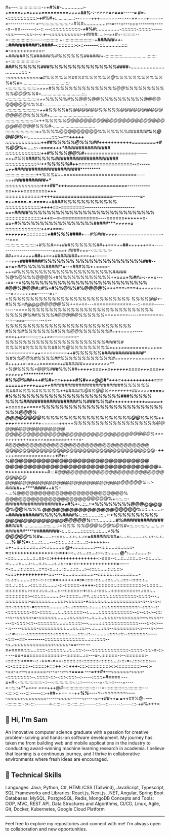 #=---:::::::::::::::::::-+**+#%#*****-..............:-+====++=++++=========++++##%-:-++++=+===-----=
#=--::::::::::::::::::::-+***#%#***+*:..............:--====+++======--=--=+*+===+====-=-------------
*=--::::::::::::::::::::-+***#%#*****:..............:--=---::---::::::-------:-----=--==-------:--::
*---::::::::::::::::::::-+***#%#*****:...............-::::::::::-:::::::::------:::::-----:::::-:--:
+--:::::::::::::::::::::-+***###*#***:....:--=+*#*+-::::::::::--=-:::::::::::::::::------:::::::::::
+-::::::::::::::::::::::-+***######++-=*##########%####--::::::::::::-:-=-------::::.........:..::::
=-::::::::::::::::::::::-+***######%%######%#%%%%%%######*+-:::::::::::::....................:::::::
=-::::::::::::::::::::::-****###%%%%%%###%%%%%%%%%%%%%%%####*-.................................:::::
--::::::::::::::::::::::=****#%%%%%%##%#%%%%%%@%%%%%%%%%%%%#%#=................................:.:::
-:::::::::::::::::::::::=+++#%%%%%%%%%%%%%%%@@%%%%%%%%%%%@@@%%#=................................::..
-:::::::::::::::::::::::=++*%%%%%#%%@@%@@%%%%%%%%%%@@@@@@@@@%%%#*:................................::
-:::::::::::::::::::::::=++#%%%%#%@@@@@@%%%%%@@@@@@@@@@@@@@@%%%%#+..................................
::::::::::::::::::::::::=++%%%%%@@@@@@@@@@@@@@@@@@@@@@@@@@@@@@%%%#-.................................
::::::::::::::::::::::::=+*%%%%@@@@@@@@@%%%%%%%######*****#%%@@@@%+:................:::::--==+++++**
::::::::::::::::::::::::++##%%%%%@%%%##*+++++++++++========+*#%@@%=.....::--====+++*################
::::::::::::::::::::::::++#%%%%@@%#**+=================-----==+#%%#****###%%%%######################
::::::::::::::::::::::::++*%%%%%#*++==================--=-----=++#######################************
::::::::::::::::::::::::*++%%%#*++=========================----==+#******#######*###**************+*
::::::::::::::::::::::::+++##*+++====================-----------==*****************++++========+++**
::::::::::::::::::::::::+++**+====================-------------=-=*++====-=-====+*+*####%%%%%%%%%%%%
::::::::::::::::::::::::+++*+==-========------------------------==+#####%%%%%%%%%%%%%%%%%%%%%%%%%%%%
::::::::::::::::::::::::+++**=--=-============----======++++++=-==+#%%%%%%%%%%%%%%%%%#####****+++++=
::::::::::::::::::::::::++=+*===-++*****+++++=======+##%%%####**+==#%###***++++===============---===
::::::::::::::::::::::::+#%%#==+*###%%%%%%##*++===++**##***++++++==+---------------------------====+
####**+==--::::::::::::::-*##+==+++++****##***++==+**#######**#*+===+*+------==+++***########%%%%%%%
%%%%%%%%%%%%%%%###********--=+=+**##%%%%%#####*=--+**##*#%%*+**+====-++=#%%%%%%%%%%%%%%%%%%%%%%#####
%@%@%%%@@@%+#%%%%%%%%%%%%+**+===+*****%#**#****=-:-+*********+=----==-+=%%%%%%%%%%%%%%%%%%%%%%%%%%%%
#@@%@@@#=#%+#%%@%%#%@@@@%+++===-===+*****+++++==--:-=++++++==------=+-=*%%%%%%%%%%%%%%%%%%%%%%%%%%%%
%%%%@@*+-#%%%=#@@@@@@@@%%++=+==---=============---::-====----------====%%%%%%%%%%%%%%%%%%%%%%%%%%%%%
%%%%@%#*#%%%%*#@@@@@%%%%%%==++====-----========---::--===----:-----=--*%%%%%%%%%%%%%%%%%%%%%%%%%%%%%
*#%%%#%%%%%%%#%%%@@%%%%%%%#=++====-----===++==-----::::++==------====-*%%%%%%%%%%%%%%%%%%%%%%%####%#
%%%%#%%*%%%%#*#%%@%%%%%%%%%*=+++=========+++============++=========++*#%%%%%%##############****#****
%#%%@@%#%%%%#*#%%%%%%%%%%%%#==+++++=====+++++*#*++++*+=-==++=======+#######*******++*+*++***++++****
*+*%@%%%%*+*@@%#***##**%%%*##+**++++===++=++++******++====+++===+++********+++****++****************
#%%@%##**+++#%#+==+++++#%#+++@@#*+++=+++++++++++=========++++===++**##########################%%%%%%
%###%%%%#%%%%%*+**#####%@**#%@@%*++++++++*##************++*++====+#%%%%%%%%%%%%%%%%%%%%%%%%%###%%%%%
%%%%########*###########%%###%%%#*++++++**+++++=====++=====++==++*%%%%%%%%%%%%%%%%%%%%%%%%%%%%%%@@@%
@@@@@@@@%%%%%%%%%%%%%%%%%%%%@@%%%%*+++++*++++++++***+======+++++*%%%%%%%%%%%%%%%%%%%@@@@@@@@@@@@@@@@
@@@@@@@@@@@@@@@@@@@@@@@@@@@@@@@@@@%**+++++++++===++========++++*=-#@@@@@@@@@@@@@@@@@@@@@@@@@@@@@@@@@
@@@@@@@@@@@@@@@@@@@@@@@@@@@@@@@@@@@=***++**+++============+*+**+#+:-%@@@@@@@@@@@@@@@@@@@@@@@@@@@@@@@
@@@@@@@@@@@@@@@@@@@@@@@@@@@@@@@@@@=.=********++++++++++++******+#*-:.#@@@@@@@@@@@@@@@@@@@@@@@@@@@@@@
@@@@@@@@@@@@@@@@@@@@@@@@@@@@@@@@%=::-*##*###**++********####**++#%--..::*%@@@@@@@@@@@@@@@@@@@@@@@@@%
@@@@@@@@@@@@@@@@@@@@@@@@%*+-:::..:::-*####################***++*#%+-..::..::+%%%%%%%%@@@@@@@@%@@%%%%
@@@@@@@@@@@@@@@@@@@@@%=::...:.....:-+###########%%%%%###********#%*:..:::........:::..:-+*%%%%%%%%%%
@@@@@@@@@@@@@@@@@@%*:::::........:..:#%################******####*:...:............:::::......:=*%%%
%%@@@%@@%@%#=:::.::-::::::.......:...:-#######****##*****####*###-:...::.......:::::::::..::.....+%%
@@@@@%%#*=......:-::::::....:.::..:..:::=######*****#**##******=:....::.........::..:::-:..:......*%
@%=:.:....::.....---:::.:....:.:..::....::-**************+++++--=+-..::...:....:::...::-:.::.......=
@+.:....:.......:---::.:......:::..:.:.::-=::+**+++++++++++++-:-=++--:...::....:::...::--.:::.......
@*:.....:.......:--:::::........:...::..==-:::+++++++++++++++-:-===--:...::...:::::..::--:::.....:..
:::.....:::.....:-:...::.::.....::..:::-+=-:::-++++++++++++=-:---=-::....:::.::::::...::=::-::...:..
:::...:.:::....:--::::.:......::.::.:::--::::::++++++++++-::::----::....:::...::::...::--:::::.:::..
:::..:...:::....--:..::::.........::::--:-:-:::==++++++=:=-:::::-:::....::::...:...::::--::::::.:...
::::..:..:::....-::::.::.::.......:-::-::::::::::-++++-:::::::::::::.::::::::::::::::::-::.::::::...
::::.:::::::::.:-:::::.::.::..::...::--:::::::::::-**+::::..:-:::::...::::::::::::::::::-:.::::::...
::::::::::::::::--::::.:::..........:--:::::::::...=*=..:::.::::::..:.::::::::::::::::-:::.::::---..
::::::::::::::::-=:::::::::::.....:::::-:::::::::::-+:::::.:::.:::..::::::::::::::::::::-::--::-::-:
::::-:::::::::::-=::::::::::..........::-..::::::::::..:.......::.::.:::::::::::::::::::--::::::--::
-:::::::::::::::-=::-::::::::....:...::::::.::::::--:.......:.:::::::::::::::::::::--::--:::-:--::::
--::--::::::::::-=-::::::::::::........::::.::::::--..::...:..::.::::::-:::::::::::::::---::-:::::--
---::-:::::::-:::--:::::::::::::.....:..::::.::::---........:.::::::::::::::::::::::::----::-:-:----
::-----::::::::::-::::::::::::::::.:....::::..::::--..:.....:::::--::::::::::::::::-::----::-:-----:
=-:----:::::::::::::::::-::::::::::......::::.-::---........::::::-:::--:::::::::::::------:::=--==-
--------:::::::::::::::::::::::::::...:.:.:::::::---::..:::::::::::::::::::::::::::-:::::::::-==----
--=+====:::::....::::::-:::::::::::...::...::::-:---:::::::::::::::::::::::::-::::::::-:::::-*=-::--
---==+==::::::::::::::::::::::--:::::::::...:::---=-.:::::::::::-:--::::::::::::::--:::::::::+===--:
-++=-=++-::::::::.:::-::::::::::-::::::::....:-::-=-.::::-::::::----::-:::::::::::--:::::::::**+==++
:-=++*+*-::::-:::::::::::::::-::-::::::::::::::::---::--::::-:::---::::::::::::::-:--::--:--:**+====
---=++*#+---::::::::::::-:::::::--::::::::::::::::--.::::::::-:::--::::-::::::--:-----:::::::+#*====
---=+**#*-:-::::::::::::::::::-::---:::::::::::::::-.:.:::-----:---=-::::-::----=----=-::::::+**+===
===+++*@#--::::::::::::-::::-:::---=-::-::::::::-:::.:::::::::::----:::::-:::---::::-----:::-+##++==
==++***%%----::--:::::::::::::::-----::::::::::-::.::::::::::::------::::::::------::----:::-+##*++=
=++**##%@=----::::::::::::-:=-:::-------=-:::::---:::-::::..:::------:::---::------:-----:::-+#%*++=

## 👋 Hi, I'm Sam
An innovative computer science graduate with a passion for creative problem-solving and hands-on software development. My journey has taken me from building web and mobile applications in the industry to conducting award-winning machine learning research in academia. I believe that learning is a continuous journey, and I thrive in collaborative environments where fresh ideas are encouraged.

## 🚀 Technical Skills
Languages: Java, Python, C#, HTML/CSS (Tailwind), JavaScript, Typescript, SQL 
Frameworks and Libraries: React.js, Next.js, .NET, Angular, Spring Boot
Databases: MySQL, PostgreSQL, Redis, MongoDB
Concepts and Tools: OOP, MVC, REST API, Data Structures and Algorithms, CI/CD, Linux, Agile, Git, Docker,
Kubernetes, Google Cloud Platform

---

Feel free to explore my repositories and connect with me! I'm always open to collaboration and new opportunities.
<!---
Samk104/Samk104 is a ✨ special ✨ repository because its `README.md` (this file) appears on your GitHub profile.
You can click the Preview link to take a look at your changes.
--->
